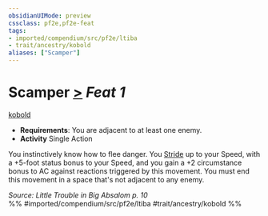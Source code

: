 ```yaml
---
obsidianUIMode: preview
cssclass: pf2e,pf2e-feat
tags:
- imported/compendium/src/pf2e/ltiba
- trait/ancestry/kobold
aliases: ["Scamper"]
---
```

# Scamper  [>](chapter-9-playing-the-game.md#Actions "Single Action") *Feat 1*  
[kobold](kobold-b1.md)  

- **Requirements**: You are adjacent to at least one enemy.
- **Activity** Single Action

You instinctively know how to flee danger. You [Stride](stride.md) up to your Speed, with a +5-foot status bonus to your Speed, and you gain a +2 circumstance bonus to AC against reactions triggered by this movement. You must end this movement in a space that's not adjacent to any enemy.

*Source: Little Trouble in Big Absalom p. 10*  
%% #imported/compendium/src/pf2e/ltiba #trait/ancestry/kobold %%